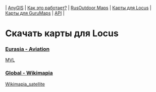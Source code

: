 | [AnyGIS][01] | [Как это работает?][02] | [RusOutdoor Maps][03] | [Карты для Locus][04] | [Карты для GuruMaps][05] | [API][06] |


[01]: https://nnngrach.github.io/map-sources/index
[02]: https://nnngrach.github.io/map-sources/Web/Html/Description
[03]: https://nnngrach.github.io/map-sources/Web/Html/RusOutdoor
[04]: https://nnngrach.github.io/map-sources/Web/Html/Locus
[05]: https://nnngrach.github.io/map-sources/Web/Html/Galileo
[06]: https://nnngrach.github.io/map-sources/Web/Html/Api
# Скачать карты для Locus
### [Eurasia - Aviation](https://github.com/nnngrach/map-sources/raw/master/Locus_online_maps/script/Installers/_Eurasia%20-%20Aviation.xml "Скачать всю группу")
[MVL](https://github.com/nnngrach/map-sources/raw/master/Locus_online_maps/script/Installers/__MVL.xml "Скачать эту карту")
### [Global - Wikimapia](https://github.com/nnngrach/map-sources/raw/master/Locus_online_maps/script/Installers/_Global%20-%20Wikimapia.xml "Скачать всю группу")
[Wikimapia_satellite](https://github.com/nnngrach/map-sources/raw/master/Locus_online_maps/script/Installers/__Wikimapia_satellite.xml "Скачать эту карту")
